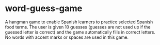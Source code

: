 # word-guess-game

A hangman game to enable Spanish learners to practice selected Spanish food terms. The user is given 10 guesses (guesses are not used up if the guessed letter is correct) and the game automatically fills in correct letters. No words with accent marks or spaces are used in this game.
